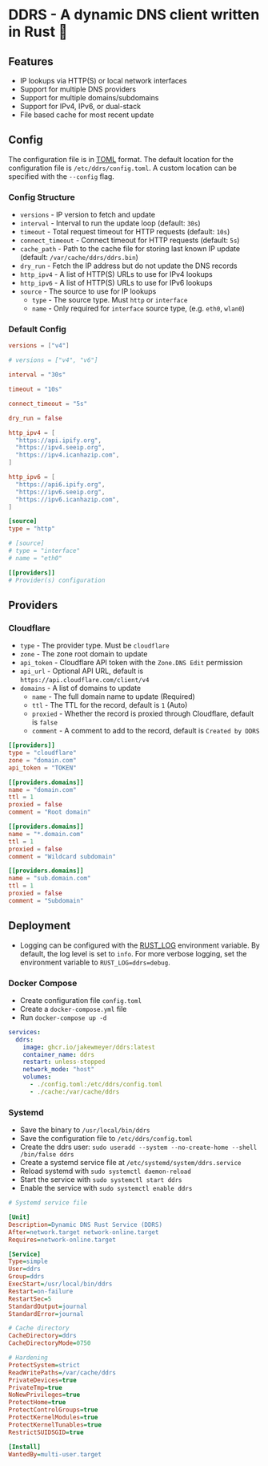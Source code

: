 # DDRS - A dynamic DNS client written in Rust 🦀

## Features
* IP lookups via HTTP(S) or local network interfaces
* Support for multiple DNS providers
* Support for multiple domains/subdomains
* Support for IPv4, IPv6, or dual-stack
* File based cache for most recent update

## Config
The configuration file is in [TOML](https://toml.io/en/) format. The default location for the configuration file is `/etc/ddrs/config.toml`. A custom location can be specified with the `--config` flag.

### Config Structure
* `versions` - IP version to fetch and update
* `interval` - Interval to run the update loop (default: `30s`)
* `timeout` - Total request timeout for HTTP requests (default: `10s`)
* `connect_timeout` - Connect timeout for HTTP requests (default: `5s`)
* `cache_path` - Path to the cache file for storing last known IP update (default: `/var/cache/ddrs/ddrs.bin`)
* `dry_run` - Fetch the IP address but do not update the DNS records
* `http_ipv4` - A list of HTTP(S) URLs to use for IPv4 lookups
* `http_ipv6` - A list of HTTP(S) URLs to use for IPv6 lookups
* `source` - The source to use for IP lookups
  * `type` - The source type. Must `http` or `interface`
  * `name` - Only required for `interface` source type, (e.g. `eth0`, `wlan0`)

### Default Config

```toml
versions = ["v4"]

# versions = ["v4", "v6"]

interval = "30s"

timeout = "10s"

connect_timeout = "5s"

dry_run = false

http_ipv4 = [
  "https://api.ipify.org",
  "https://ipv4.seeip.org",
  "https://ipv4.icanhazip.com",
]

http_ipv6 = [
  "https://api6.ipify.org",
  "https://ipv6.seeip.org",
  "https://ipv6.icanhazip.com",
]

[source]
type = "http"

# [source]
# type = "interface"
# name = "eth0"

[[providers]]
# Provider(s) configuration
```

## Providers

### Cloudflare
* `type` - The provider type. Must be `cloudflare`
* `zone` - The zone root domain to update
* `api_token` - Cloudflare API token with the `Zone.DNS Edit` permission
* `api_url` - Optional API URL, default is `https://api.cloudflare.com/client/v4`
* `domains` - A list of domains to update
  * `name` - The full domain name to update (Required)
  * `ttl` - The TTL for the record, default is `1` (Auto)
  * `proxied` - Whether the record is proxied through Cloudflare, default is `false`
  * `comment` - A comment to add to the record, default is `Created by DDRS`

```toml
[[providers]]
type = "cloudflare"
zone = "domain.com"
api_token = "TOKEN"

[[providers.domains]]
name = "domain.com"
ttl = 1
proxied = false
comment = "Root domain"

[[providers.domains]]
name = "*.domain.com"
ttl = 1
proxied = false
comment = "Wildcard subdomain"

[[providers.domains]]
name = "sub.domain.com"
ttl = 1
proxied = false
comment = "Subdomain"
```

## Deployment
* Logging can be configured with the [RUST_LOG](https://docs.rs/env_logger/latest/env_logger/#enabling-logging) environment variable. By default, the log level is set to `info`. For more verbose logging, set the environment variable to `RUST_LOG=ddrs=debug`.

### Docker Compose
* Create configuration file `config.toml`
* Create a `docker-compose.yml` file
* Run `docker-compose up -d`

```yaml
services:
  ddrs:
    image: ghcr.io/jakewmeyer/ddrs:latest
    container_name: ddrs
    restart: unless-stopped
    network_mode: "host"
    volumes:
      - ./config.toml:/etc/ddrs/config.toml
      - ./cache:/var/cache/ddrs
```

### Systemd
* Save the binary to `/usr/local/bin/ddrs`
* Save the configuration file to `/etc/ddrs/config.toml`
* Create the ddrs user: `sudo useradd --system --no-create-home --shell /bin/false ddrs`
* Create a systemd service file at `/etc/systemd/system/ddrs.service`
* Reload systemd with `sudo systemctl daemon-reload`
* Start the service with `sudo systemctl start ddrs`
* Enable the service with `sudo systemctl enable ddrs`

```ini
# Systemd service file

[Unit]
Description=Dynamic DNS Rust Service (DDRS)
After=network.target network-online.target
Requires=network-online.target

[Service]
Type=simple
User=ddrs
Group=ddrs
ExecStart=/usr/local/bin/ddrs
Restart=on-failure
RestartSec=5
StandardOutput=journal
StandardError=journal

# Cache directory
CacheDirectory=ddrs
CacheDirectoryMode=0750

# Hardening
ProtectSystem=strict
ReadWritePaths=/var/cache/ddrs
PrivateDevices=true
PrivateTmp=true
NoNewPrivileges=true
ProtectHome=true
ProtectControlGroups=true
ProtectKernelModules=true
ProtectKernelTunables=true
RestrictSUIDSGID=true

[Install]
WantedBy=multi-user.target
```
